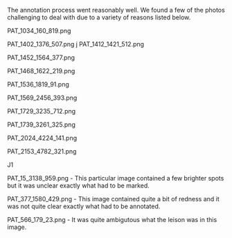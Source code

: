 The annotation process went reasonably well. We found a few of the photos challenging to deal with due to a variety of reasons listed below.

PAT_1034_160_819.png	

PAT_1402_1376_507.png
j
PAT_1412_1421_512.png

PAT_1452_1564_377.png

PAT_1468_1622_219.png

PAT_1536_1819_91.png

PAT_1569_2456_393.png

PAT_1729_3235_712.png

PAT_1739_3261_325.png

PAT_2024_4224_141.png

PAT_2153_4782_321.png 



J1

PAT_15_3138_959.png - This particular image contained a few brighter spots but it was unclear exactly what had to be marked.

PAT_377_1580_429.png - This image contained quite a bit of redness and it was not quite clear exactly what had to be annotated.

PAT_566_179_23.png - It was quite ambigutous what the leison was in this image.

